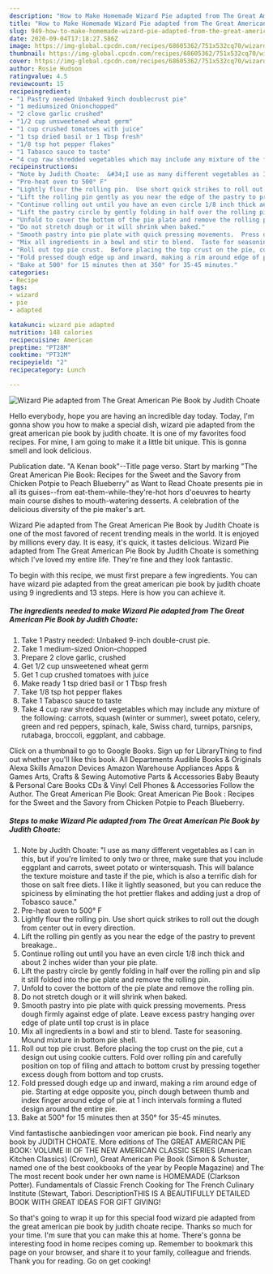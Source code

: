 ```yaml
---
description: "How to Make Homemade Wizard Pie adapted from The Great American Pie Book by Judith Choate"
title: "How to Make Homemade Wizard Pie adapted from The Great American Pie Book by Judith Choate"
slug: 949-how-to-make-homemade-wizard-pie-adapted-from-the-great-american-pie-book-by-judith-choate
date: 2020-09-04T17:18:27.586Z
image: https://img-global.cpcdn.com/recipes/68605362/751x532cq70/wizard-pie-adapted-from-the-great-american-pie-book-by-judith-choate-recipe-main-photo.jpg
thumbnail: https://img-global.cpcdn.com/recipes/68605362/751x532cq70/wizard-pie-adapted-from-the-great-american-pie-book-by-judith-choate-recipe-main-photo.jpg
cover: https://img-global.cpcdn.com/recipes/68605362/751x532cq70/wizard-pie-adapted-from-the-great-american-pie-book-by-judith-choate-recipe-main-photo.jpg
author: Rosie Hudson
ratingvalue: 4.5
reviewcount: 15
recipeingredient:
- "1 Pastry needed Unbaked 9inch doublecrust pie"
- "1 mediumsized Onionchopped"
- "2 clove garlic crushed"
- "1/2 cup unsweetened wheat germ"
- "1 cup crushed tomatoes with juice"
- "1 tsp dried basil or 1 Tbsp fresh"
- "1/8 tsp hot pepper flakes"
- "1 Tabasco sauce to taste"
- "4 cup raw shredded vegetables which may include any mixture of the following  carrots squash winter or summer sweet potato celery green and red peppers spinach kale Swiss chard turnips parsnips rutabaga broccoli eggplant and cabbage"
recipeinstructions:
- "Note by Judith Choate:  &#34;I use as many different vegetables as I can in this, but if you&#39;re limited to only two or three, make sure that you include eggplant and carrots, sweet potato or wintersquash.  This will balance the texture moisture and taste if the pie, which is also a terrific dish for those on salt free diets.  I like it lightly seasoned, but you can reduce the spiciness by eliminating the hot prettier flakes and adding just a drop of Tobasco  sauce.&#34;"
- "Pre-heat oven to 500° F"
- "Lightly flour the rolling pin.  Use short quick strikes to roll out the dough from center out in every direction."
- "Lift the rolling pin gently as you near the edge of the pastry to prevent breakage.."
- "Continue rolling out until you have an even circle 1/8 inch thick and about 2 inches wider than your pie plate."
- "Lift the pastry circle by gently folding in half over the rolling pin and slip it still folded into the pie plate and remove the rolling pin."
- "Unfold to cover the bottom of the pie plate and remove the rolling pin."
- "Do not stretch dough or it will shrink when baked."
- "Smooth pastry into pie plate with quick pressing movements.  Press dough firmly against edge of plate.  Leave excess pastry hanging over edge of plate until top crust is in place"
- "Mix all ingredients in a bowl and stir to blend.  Taste for seasoning.  Mound mixture in bottom pie shell."
- "Roll out top pie crust.  Before placing the top crust on the pie, cut a design out using cookie cutters.  Fold over rolling pin and carefully position on top of filing and attach to bottom crust by pressing together excess dough from bottom and top crusts."
- "Fold pressed dough edge up and inward, making a rim around edge of pie.  Starting at edge opposite you, pinch dough between thumb and index finger around edge of pie at 1 inch intervals forming a fluted design around the entire pie."
- "Bake at 500° for 15 minutes then at 350° for 35-45 minutes."
categories:
- Recipe
tags:
- wizard
- pie
- adapted

katakunci: wizard pie adapted 
nutrition: 148 calories
recipecuisine: American
preptime: "PT28M"
cooktime: "PT32M"
recipeyield: "2"
recipecategory: Lunch

---
```



![Wizard Pie adapted from The Great American Pie Book by Judith Choate](https://img-global.cpcdn.com/recipes/68605362/751x532cq70/wizard-pie-adapted-from-the-great-american-pie-book-by-judith-choate-recipe-main-photo.jpg)

Hello everybody, hope you are having an incredible day today. Today, I'm gonna show you how to make a special dish, wizard pie adapted from the great american pie book by judith choate. It is one of my favorites food recipes. For mine, I am going to make it a little bit unique. This is gonna smell and look delicious.

Publication date. &#34;A Kenan book&#34;--Title page verso. Start by marking &#34;The Great American Pie Book: Recipes for the Sweet and the Savory from Chicken Potpie to Peach Blueberry&#34; as Want to Read Choate presents pie in all its guises--from eat-them-while-they&#39;re-hot hors d&#39;oeuvres to hearty main course dishes to mouth-watering desserts. A celebration of the delicious diversity of the pie maker&#39;s art.

Wizard Pie adapted from The Great American Pie Book by Judith Choate is one of the most favored of recent trending meals in the world. It is enjoyed by millions every day. It is easy, it's quick, it tastes delicious. Wizard Pie adapted from The Great American Pie Book by Judith Choate is something which I've loved my entire life. They're fine and they look fantastic.


To begin with this recipe, we must first prepare a few ingredients. You can have wizard pie adapted from the great american pie book by judith choate using 9 ingredients and 13 steps. Here is how you can achieve it.

<!--inarticleads1-->

##### The ingredients needed to make Wizard Pie adapted from The Great American Pie Book by Judith Choate:

1. Take 1 Pastry needed: Unbaked 9-inch double-crust pie.
1. Take 1 medium-sized Onion-chopped
1. Prepare 2 clove garlic, crushed
1. Get 1/2 cup unsweetened wheat germ
1. Get 1 cup crushed tomatoes with juice
1. Make ready 1 tsp dried basil or 1 Tbsp fresh
1. Take 1/8 tsp hot pepper flakes
1. Take 1 Tabasco sauce to taste
1. Take 4 cup raw shredded vegetables which may include any mixture of the following:  carrots, squash (winter or summer), sweet potato, celery, green and red peppers, spinach, kale, Swiss chard, turnips, parsnips, rutabaga, broccoli, eggplant, and cabbage.


Click on a thumbnail to go to Google Books. Sign up for LibraryThing to find out whether you&#39;ll like this book. All Departments Audible Books &amp; Originals Alexa Skills Amazon Devices Amazon Warehouse Appliances Apps &amp; Games Arts, Crafts &amp; Sewing Automotive Parts &amp; Accessories Baby Beauty &amp; Personal Care Books CDs &amp; Vinyl Cell Phones &amp; Accessories Follow the Author. The Great American Pie Book: Great American Pie Book : Recipes for the Sweet and the Savory from Chicken Potpie to Peach Blueberry. 

<!--inarticleads2-->

##### Steps to make Wizard Pie adapted from The Great American Pie Book by Judith Choate:

1. Note by Judith Choate:  &#34;I use as many different vegetables as I can in this, but if you&#39;re limited to only two or three, make sure that you include eggplant and carrots, sweet potato or wintersquash.  This will balance the texture moisture and taste if the pie, which is also a terrific dish for those on salt free diets.  I like it lightly seasoned, but you can reduce the spiciness by eliminating the hot prettier flakes and adding just a drop of Tobasco  sauce.&#34;
1. Pre-heat oven to 500° F
1. Lightly flour the rolling pin.  Use short quick strikes to roll out the dough from center out in every direction.
1. Lift the rolling pin gently as you near the edge of the pastry to prevent breakage..
1. Continue rolling out until you have an even circle 1/8 inch thick and about 2 inches wider than your pie plate.
1. Lift the pastry circle by gently folding in half over the rolling pin and slip it still folded into the pie plate and remove the rolling pin.
1. Unfold to cover the bottom of the pie plate and remove the rolling pin.
1. Do not stretch dough or it will shrink when baked.
1. Smooth pastry into pie plate with quick pressing movements.  Press dough firmly against edge of plate.  Leave excess pastry hanging over edge of plate until top crust is in place
1. Mix all ingredients in a bowl and stir to blend.  Taste for seasoning.  Mound mixture in bottom pie shell.
1. Roll out top pie crust.  Before placing the top crust on the pie, cut a design out using cookie cutters.  Fold over rolling pin and carefully position on top of filing and attach to bottom crust by pressing together excess dough from bottom and top crusts.
1. Fold pressed dough edge up and inward, making a rim around edge of pie.  Starting at edge opposite you, pinch dough between thumb and index finger around edge of pie at 1 inch intervals forming a fluted design around the entire pie.
1. Bake at 500° for 15 minutes then at 350° for 35-45 minutes.


Vind fantastische aanbiedingen voor american pie book. Find nearly any book by JUDITH CHOATE. More editions of The GREAT AMERICAN PIE BOOK: VOLUME III OF THE NEW AMERICAN CLASSIC SERIES (American Kitchen Classics) (Crown), Great American Pie Book (Simon &amp; Schuster, named one of the best cookbooks of the year by People Magazine) and The The most recent book under her own name is HOMEMADE (Clarkson Potter). Fundamentals of Classic French Cooking for The French Culinary Institute (Stewart, Tabori. DescriptionTHIS IS A BEAUTIFULLY DETAILED BOOK WITH GREAT IDEAS FOR GIFT GIVING! 

So that's going to wrap it up for this special food wizard pie adapted from the great american pie book by judith choate recipe. Thanks so much for your time. I'm sure that you can make this at home. There's gonna be interesting food in home recipes coming up. Remember to bookmark this page on your browser, and share it to your family, colleague and friends. Thank you for reading. Go on get cooking!
